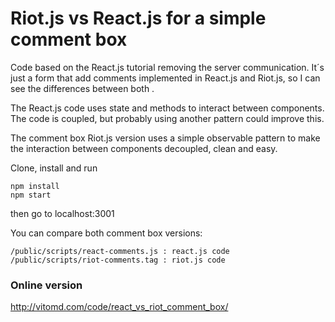 # Riot.js vs React.js for a simple comment box
Code based on the React.js tutorial removing the server communication. 
It´s just a form that add comments implemented in React.js and Riot.js, so I can 
see the differences between both .

The React.js code uses state and methods to interact between components.
The code is coupled, but probably using another pattern could improve this. 

The comment box Riot.js version uses a simple observable pattern to make the interaction between 
components decoupled, clean and easy.

Clone, install and run
```
npm install
npm start
```

then go to localhost:3001

You can compare both comment box versions: 
```
/public/scripts/react-comments.js : react.js code
/public/scripts/riot-comments.tag : riot.js code
```

### Online version
http://vitomd.com/code/react_vs_riot_comment_box/
